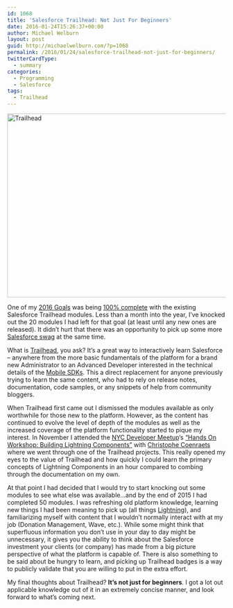 ```yaml
---
id: 1068
title: 'Salesforce Trailhead: Not Just For Beginners'
date: 2016-01-24T15:26:37+00:00
author: Michael Welburn
layout: post
guid: http://michaelwelburn.com/?p=1068
permalink: /2016/01/24/salesforce-trailhead-not-just-for-beginners/
twitterCardType:
  - summary
categories:
  - Programming
  - Salesforce
tags:
  - Trailhead
---
```

<img class="aligncenter size-large wp-image-1087" src="http://michaelwelburn.com/wp-content/uploads/2016/01/Screen-Shot-2016-01-24-at-3.58.49-PM-1024x568.png" alt="Trailhead" width="765" height="424" srcset="http://michaelwelburn.com/wp-content/uploads/2016/01/Screen-Shot-2016-01-24-at-3.58.49-PM-1024x568.png 1024w, http://michaelwelburn.com/wp-content/uploads/2016/01/Screen-Shot-2016-01-24-at-3.58.49-PM-300x166.png 300w, http://michaelwelburn.com/wp-content/uploads/2016/01/Screen-Shot-2016-01-24-at-3.58.49-PM-768x426.png 768w" sizes="(max-width: 765px) 100vw, 765px" />

One of my [2016 Goals](http://michaelwelburn.com/2016/01/02/2016-the-year-of-attainable-goals/) was being <a href="https://developer.salesforce.com/forums/ForumsTrailheadProfile?userId=005F00000043LNOIA2" target="_blank">100% complete</a> with the existing Salesforce Trailhead modules. Less than a month into the year, I&#8217;ve knocked out the 20 modules I had left for that goal (at least until any new ones are released). It didn&#8217;t hurt that there was an opportunity to pick up some more <a href="http://go.pardot.com/l/27572/2016-01-06/4wy4tn?utm_campaign=newyear-trailhead-sweatshirt&utm_source=social&utm_medium=twitter-salesforcedevs" target="_blank">Salesforce swag</a> at the same time.

<!--more-->

What is <a href="https://developer.salesforce.com/trailhead" target="_blank">Trailhead</a>, you ask? It&#8217;s a great way to interactively learn Salesforce &#8211; anywhere from the more basic fundamentals of the platform for a brand new Administrator to an Advanced Developer interested in the technical details of the <a href="https://developer.salesforce.com/page/Mobile_SDK" target="_blank">Mobile SDKs</a>. This a direct replacement for anyone previously trying to learn the same content, who had to rely on release notes, documentation, code samples, or any snippets of help from community bloggers.

When Trailhead first came out I dismissed the modules available as only worthwhile for those new to the platform. However, as the content has continued to evolve the level of depth of the modules as well as the increased coverage of the platform functionality started to pique my interest. In November I attended the <a href="http://www.meetup.com/NYC-Salesforce-Developer-Group/" target="_blank">NYC Developer Meetup</a>&#8216;s <a href="http://www.meetup.com/NYC-Salesforce-Developer-Group/events/226140593/" target="_blank">&#8220;Hands On Workshop: Building Lightning Components&#8221;</a> with <a href="http://coenraets.org/" target="_blank">Christophe Coenraets</a> where we went through one of the Trailhead projects. This really opened my eyes to the value of Trailhead and how quickly I could learn the primary concepts of Lightning Components in an hour compared to combing through the documentation on my own.

At that point I had decided that I would try to start knocking out some modules to see what else was available&#8230;and by the end of 2015 I had completed 50 modules. I was refreshing old platform knowledge, learning new things I had been meaning to pick up (all things <a href="https://developer.salesforce.com/lightning" target="_blank">Lightning</a>), and familiarizing myself with content that I wouldn&#8217;t normally interact with at my job (Donation Management, Wave, etc.). While some might think that superfluous information you don&#8217;t use in your day to day might be unnecessary, it gives you the ability to think about the Salesforce investment your clients (or company) has made from a big picture perspective of what the platform is capable of. There is also something to be said about be hungry to learn, and picking up Trailhead badges is a way to publicly validate that you are willing to put in the extra effort.

My final thoughts about Trailhead? **It&#8217;s not just for beginners**. I got a lot out applicable knowledge out of it in an extremely concise manner, and look forward to what&#8217;s coming next.